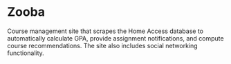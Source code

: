 # Zooba
Course management site that scrapes the Home Access database to automatically calculate GPA, provide assignment notifications, and compute course recommendations. The site also includes social networking functionality.
